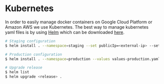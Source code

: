 # Kubernetes
In order to easily manage docker containers on Google Cloud Platform or Amazon AWS we use Kubernetes.
The best way to manage kubernetes yaml files is by using [Helm](https://helm.sh/) which can be downloaded [here](https://docs.helm.sh/using_helm#install-helm).

```bash
# Staging configuration
$ helm install . --namespace=staging --set publicIp=<external-ip> --set neo4jPassword=<password>
```

```bash
# Production configuration
$ helm install . --namespace=production --values values-production.yaml --set publicIp=<external-ip>  --set neo4jPassword=<password>
```

```bash
# Upgrade release
$ helm list
$ helm upgrade <release> .
```